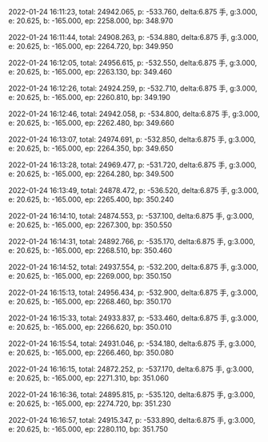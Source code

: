 2022-01-24 16:11:23, total: 24942.065, p: -533.760, delta:6.875 手, g:3.000, e: 20.625, b: -165.000, ep: 2258.000, bp: 348.970

2022-01-24 16:11:44, total: 24908.263, p: -534.880, delta:6.875 手, g:3.000, e: 20.625, b: -165.000, ep: 2264.720, bp: 349.950

2022-01-24 16:12:05, total: 24956.615, p: -532.550, delta:6.875 手, g:3.000, e: 20.625, b: -165.000, ep: 2263.130, bp: 349.460

2022-01-24 16:12:26, total: 24924.259, p: -532.710, delta:6.875 手, g:3.000, e: 20.625, b: -165.000, ep: 2260.810, bp: 349.190

2022-01-24 16:12:46, total: 24942.058, p: -534.800, delta:6.875 手, g:3.000, e: 20.625, b: -165.000, ep: 2262.480, bp: 349.660

2022-01-24 16:13:07, total: 24974.691, p: -532.850, delta:6.875 手, g:3.000, e: 20.625, b: -165.000, ep: 2264.350, bp: 349.650

2022-01-24 16:13:28, total: 24969.477, p: -531.720, delta:6.875 手, g:3.000, e: 20.625, b: -165.000, ep: 2264.280, bp: 349.500

2022-01-24 16:13:49, total: 24878.472, p: -536.520, delta:6.875 手, g:3.000, e: 20.625, b: -165.000, ep: 2265.400, bp: 350.240

2022-01-24 16:14:10, total: 24874.553, p: -537.100, delta:6.875 手, g:3.000, e: 20.625, b: -165.000, ep: 2267.300, bp: 350.550

2022-01-24 16:14:31, total: 24892.766, p: -535.170, delta:6.875 手, g:3.000, e: 20.625, b: -165.000, ep: 2268.510, bp: 350.460

2022-01-24 16:14:52, total: 24937.554, p: -532.200, delta:6.875 手, g:3.000, e: 20.625, b: -165.000, ep: 2269.000, bp: 350.150

2022-01-24 16:15:13, total: 24956.434, p: -532.900, delta:6.875 手, g:3.000, e: 20.625, b: -165.000, ep: 2268.460, bp: 350.170

2022-01-24 16:15:33, total: 24933.837, p: -533.460, delta:6.875 手, g:3.000, e: 20.625, b: -165.000, ep: 2266.620, bp: 350.010

2022-01-24 16:15:54, total: 24931.046, p: -534.180, delta:6.875 手, g:3.000, e: 20.625, b: -165.000, ep: 2266.460, bp: 350.080

2022-01-24 16:16:15, total: 24872.252, p: -537.170, delta:6.875 手, g:3.000, e: 20.625, b: -165.000, ep: 2271.310, bp: 351.060

2022-01-24 16:16:36, total: 24895.815, p: -535.120, delta:6.875 手, g:3.000, e: 20.625, b: -165.000, ep: 2274.720, bp: 351.230

2022-01-24 16:16:57, total: 24915.347, p: -533.890, delta:6.875 手, g:3.000, e: 20.625, b: -165.000, ep: 2280.110, bp: 351.750